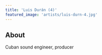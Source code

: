 ```yaml
---
title: 'Luis Durán (4)'
featured_image: 'artists/luis-durn-4.jpg'
---
```


## About

Cuban sound engineer, producer
